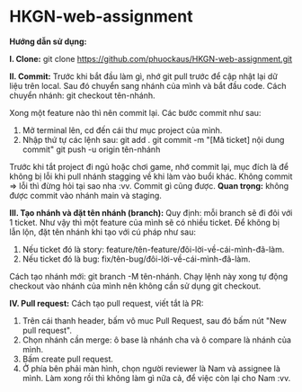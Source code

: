 # HKGN-web-assignment

**Hướng dẫn sử dụng:**

**I. Clone:**
git clone https://github.com/phuockaus/HKGN-web-assignment.git

**II. Commit:**
Trước khi bắt đầu làm gì, nhớ git pull trước để cập nhật lại dữ liệu trên local. Sau đó chuyển sang nhánh của mình và bắt đầu code. Cách chuyển nhánh: git checkout tên-nhánh.

Xong một feature nào thì nên commit lại. Các bước commit như sau:

1. Mở terminal lên, cd đến cái thư mục project của mình.
2. Nhập thứ tự các lệnh sau:
   git add .
   git commit -m "[Mã ticket] nội dung commit"
   git push -u origin tên-nhánh

Trước khi tắt project đi ngủ hoặc chơi game, nhớ commit lại, mục đích là để không bị lỗi khi pull nhánh stagging về khi làm vào buổi khác. Không commit => lỗi thì đừng hỏi tại sao nha :vv. Commit gì cũng được.
**Quan trọng:** không được commit vào nhánh main và staging.

**III. Tạo nhánh và đặt tên nhánh (branch):**
Quy định: mỗi branch sẽ đi đôi với 1 ticket. Như vậy thì một feature của mình sẽ có nhiều ticket. Để không bị lẫn lộn, đặt tên nhánh khi tạo với cú pháp như sau:

1. Nếu ticket đó là story: feature/tên-feature/đôi-lời-về-cái-mình-đã-làm.
2. Nếu ticket đó là bug: fix/tên-bug/đôi-lời-về-cái-mình-đã-làm.

Cách tạo nhánh mới: git branch -M tên-nhánh.
Chạy lệnh này xong tự động checkout vào nhánh của mình nên không cần sử dụng git checkout.

**IV. Pull request:**
Cách tạo pull request, viết tắt là PR:

1. Trên cái thanh header, bấm vô muc Pull Request, sau đó bấm nút "New pull request".
2. Chọn nhánh cần merge: ô base là nhánh cha và ô compare là nhánh của mình.
3. Bấm create pull request.
4. Ở phía bên phải màn hình, chọn người reviewer là Nam và assignee là mình.
   Làm xong rồi thì không làm gì nữa cả, để việc còn lại cho Nam :vv.
